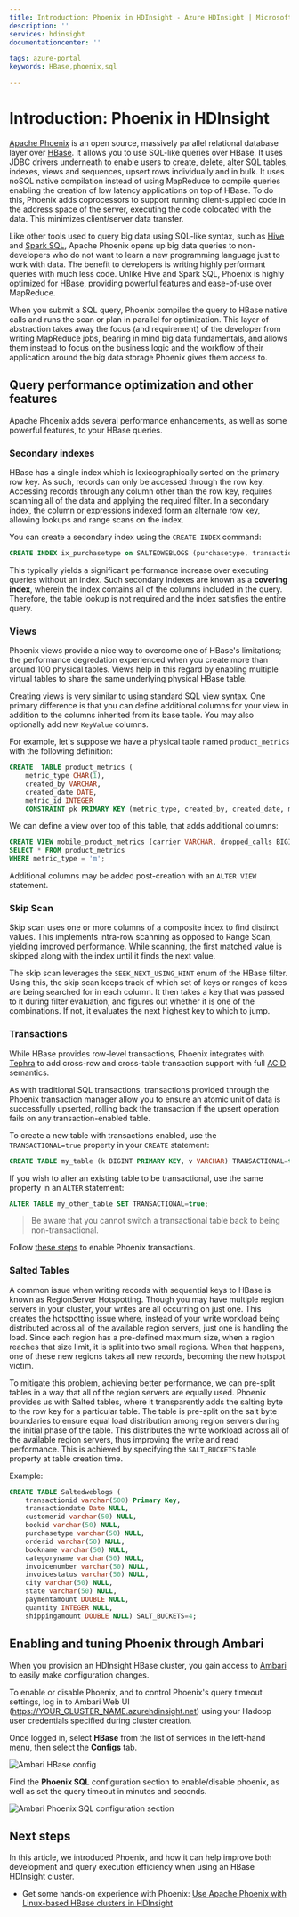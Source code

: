 ```yaml
---
title: Introduction: Phoenix in HDInsight - Azure HDInsight | Microsoft Docs
description: ''
services: hdinsight
documentationcenter: ''

tags: azure-portal
keywords: HBase,phoenix,sql

---
```

# Introduction: Phoenix in HDInsight

[Apache Phoenix](http://phoenix.apache.org/) is an open source, massively parallel relational database layer over [HBase](hdinsight-hbase-overview). It allows you to use SQL-like queries over HBase. It uses JDBC drivers underneath to enable users to create, delete, alter SQL tables, indexes, views and sequences, upsert rows individually and in bulk. It uses noSQL native compilation instead of using MapReduce to compile queries enabling the creation of low latency applications on top of HBase. To do this, Phoenix adds coprocessors to support running client-supplied code in the address space of the server, executing the code colocated with the data. This minimizes client/server data transfer.

Like other tools used to query big data using SQL-like syntax, such as [Hive](hdinsight-use-hive) and [Spark SQL](hdinsight-spark-sql-with-hdinsight), Apache Phoenix opens up big data queries to non-developers who do not want to learn a new programming language just to work with data. The benefit to developers is writing highly performant queries with much less code. Unlike Hive and Spark SQL, Phoenix is highly optimized for HBase, providing powerful features and ease-of-use over MapReduce.

When you submit a SQL query, Phoenix compiles the query to HBase native calls and runs the scan or plan in parallel for optimization. This layer of abstraction takes away the focus (and requirement) of the developer from writing MapReduce jobs, bearing in mind big data fundamentals, and allows them instead to focus on the business logic and the workflow of their application around the big data storage Phoenix gives them access to.

## Query performance optimization and other features

Apache Phoenix adds several performance enhancements, as well as some powerful features, to your HBase queries.

### Secondary indexes

HBase has a single index which is lexicographically sorted on the primary row key. As such, records can only be accessed through the row key. Accessing records through any column other than the row key, requires scanning all of the data and applying the required filter. In a secondary index, the column or expressions indexed form an alternate row key, allowing lookups and range scans on the index.

You can create a secondary index using the `CREATE INDEX` command:

```sql
CREATE INDEX ix_purchasetype on SALTEDWEBLOGS (purchasetype, transactiondate)INCLUDE(bookname,quantity);
```

This typically yields a significant performance increase over executing queries without an index. Such secondary indexes are known as a **covering index**, wherein the index contains all of the columns included in the query. Therefore, the table lookup is not required and the index satisfies the entire query.

### Views

Phoenix views provide a nice way to overcome one of HBase's limitations; the performance degredation experienced when you create more than around 100 physical tables. Views help in this regard by enabling multiple virtual tables to share the same underlying physical HBase table.

Creating views is very similar to using standard SQL view syntax. One primary difference is that you can define additional columns for your view in addition to the columns inherited from its base table. You may also optionally add new `KeyValue` columns.

For example, let's suppose we have a physical table named `product_metrics` with the following definition:

```sql
CREATE  TABLE product_metrics (
    metric_type CHAR(1),
    created_by VARCHAR, 
    created_date DATE, 
    metric_id INTEGER
    CONSTRAINT pk PRIMARY KEY (metric_type, created_by, created_date, metric_id));
```

We can define a view over top of this table, that adds additional columns:

```sql
CREATE VIEW mobile_product_metrics (carrier VARCHAR, dropped_calls BIGINT) AS
SELECT * FROM product_metrics
WHERE metric_type = 'm';
```

Additional columns may be added post-creation with an `ALTER VIEW` statement.

### Skip Scan

Skip scan uses one or more columns of a composite index to find distinct values. This implements intra-row scanning as opposed to Range Scan, yielding [improved performance](http://phoenix.apache.org/performance.html#Skip-Scan). While scanning, the first matched value is skipped along with the index until it finds the next value.

The skip scan leverages the `SEEK_NEXT_USING_HINT` enum of the HBase filter. Using this, the skip scan keeps track of which set of keys or ranges of kees are being searched for in each column. It then takes a key that was passed to it during filter evaluation, and figures out whether it is one of the combinations. If not, it evaluates the next highest key to which to jump.

### Transactions

While HBase provides row-level transactions, Phoenix integrates with [Tephra](http://tephra.io/) to add cross-row and cross-table transaction support with full [ACID](https://en.wikipedia.org/wiki/ACID) semantics.

As with traditional SQL transactions, transactions provided through the Phoenix transaction manager allow you to ensure an atomic unit of data is successfully upserted, rolling back the transaction if the upsert operation fails on any transaction-enabled table.

To create a new table with transactions enabled, use the `TRANSACTIONAL=true` property in your `CREATE` statement:

```sql
CREATE TABLE my_table (k BIGINT PRIMARY KEY, v VARCHAR) TRANSACTIONAL=true;
```

If you wish to alter an existing table to be transactional, use the same property in an `ALTER` statement:

```sql
ALTER TABLE my_other_table SET TRANSACTIONAL=true;
```

> Be aware that you cannot switch a transactional table back to being non-transactional.

Follow [these steps](http://phoenix.apache.org/transactions.html) to enable Phoenix transactions.

### Salted Tables

A common issue when writing records with sequential keys to HBase is known as RegionServer Hotspotting. Though you may have multiple region servers in your cluster, your writes are all occurring on just one. This creates the hotspotting issue where, instead of your write workload being distributed across all of the available region servers, just one is handling the load. Since each region has a pre-defined maximum size, when a region reaches that size limit, it is split into two small regions. When that happens, one of these new regions takes all new records, becoming the new hotspot victim.

To mitigate this problem, achieving better performance, we can pre-split tables in a way that all of the region servers are equally used. Phoenix provides us with Salted tables, where it transparently adds the salting byte to the row key for a particular table. The table is pre-split on the salt byte boundaries to ensure equal load distribution among region servers during the initial phase of the table. This distributes the write workload across all of the available region servers, thus improving the write and read performance. This is achieved by specifying the `SALT_BUCKETS` table property at table creation time.

Example:

```sql
CREATE TABLE Saltedweblogs (
    transactionid varchar(500) Primary Key,
    transactiondate Date NULL,
    customerid varchar(50) NULL,
    bookid varchar(50) NULL,
    purchasetype varchar(50) NULL,
    orderid varchar(50) NULL,
    bookname varchar(50) NULL,
    categoryname varchar(50) NULL,
    invoicenumber varchar(50) NULL,
    invoicestatus varchar(50) NULL,
    city varchar(50) NULL,
    state varchar(50) NULL,
    paymentamount DOUBLE NULL,
    quantity INTEGER NULL,
    shippingamount DOUBLE NULL) SALT_BUCKETS=4;
```

## Enabling and tuning Phoenix through Ambari

When you provision an HDInsight HBase cluster, you gain access to [Ambari](hdinsight-hadoop-manage-ambari) to easily make configuration changes.

To enable or disable Phoenix, and to control Phoenix's query timeout settings, log in to Ambari Web UI (https://YOUR_CLUSTER_NAME.azurehdinsight.net) using your Hadoop user credentials specified during cluster creation.

Once logged in, select **HBase** from the list of services in the left-hand menu, then select the **Configs** tab.

![Ambari HBase config](./media/hdinsight-phoenix-in-hdinsight/ambari-hbase-config.png)

Find the **Phoenix SQL** configuration section to enable/disable phoenix, as well as set the query timeout in minutes and seconds.

![Ambari Phoenix SQL configuration section](./media/hdinsight-phoenix-in-hdinsight/ambari-phoenix.png)


## Next steps

In this article, we introduced Phoenix, and how it can help improve both development and query execution efficiency when using an HBase HDInsight cluster.

* Get some hands-on experience with Phoenix: [Use Apache Phoenix with Linux-based HBase clusters in HDInsight](hdinsight-hbase-phoenix-squirrel-linux)
